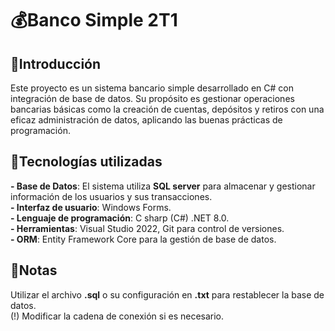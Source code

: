 # 💰Banco Simple 2T1

## 📌Introducción
  Este proyecto es un sistema bancario simple desarrollado en C# con integración de base de datos. Su propósito es gestionar operaciones bancarias básicas como la creación de cuentas, depósitos y retiros con una
  eficaz administración de datos, aplicando las buenas prácticas de programación.

## 📌Tecnologías utilizadas
  **- Base de Datos**: El sistema utiliza **SQL server** para almacenar y gestionar información de los usuarios y sus transacciones.  
  **- Interfaz de usuario**: Windows Forms.  
  **- Lenguaje de programación**: C sharp (C#) .NET 8.0.  
  **- Herramientas**: Visual Studio 2022, Git para control de versiones.  
  **- ORM**: Entity Framework Core para la gestión de base de datos.  

## 📌Notas
Utilizar el archivo **.sql** o su configuración en **.txt** para restablecer la base de datos.  
(!) Modificar la cadena de conexión si es necesario.
